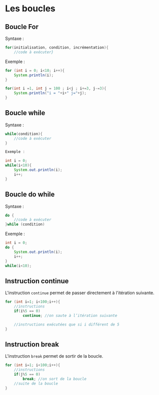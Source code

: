 # Les boucles

## Boucle For

Syntaxe :

``` java
for(initialisation, condition, incrémentation){
    //code à exécuter}
```

Exemple :

``` java
for (int i = 0; i<10; i++){
    System.println(i);
}

for(int i =1, int j = 100 ; i<j ; i+=3, j-=3){
    System.println("i = "+i+" j="+j);
}
```

## Boucle while

Syntaxe :

``` java
while(condition){
    //code à exécuter
}

Exemple :

int i = 0;
while(i<10){
    System.out.println(i);
    i++; 
}
```

## Boucle do while

Syntaxe :

``` java
do {
    //code à exécuter
}while (condition)
```

Exemple :

``` java
int i = 0;
do {
    System.out.println(i);
    i++;
}
while(i<10);
```

## Instruction continue

L'instruction ```continue``` permet de passer directement à l'itération suivante.

``` c++
for (int i=1; i<100;i++){
    //instructions
    if(i%5 == 0)
        continue; //on saute à l’itération suivante

    //instructions exécutées que si i différent de 5
}
```

## Instruction break

L'instruction ``` break ``` permet de sortir de la boucle.

``` c++
for (int i=1; i<100;i++){
    //instructions
    if(j%5 == 0)
        break; //on sort de la boucle
    //suite de la boucle
}
```

